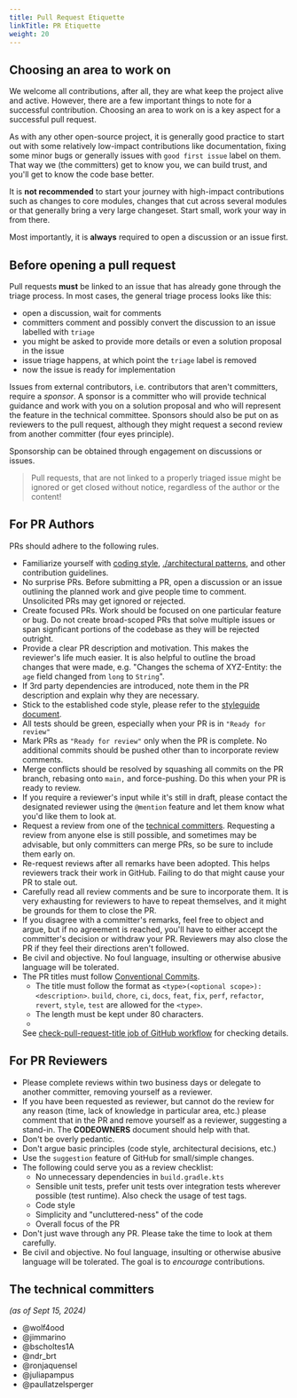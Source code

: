 ```yaml
---
title: Pull Request Etiquette
linkTitle: PR Etiquette
weight: 20
---
```


## Choosing an area to work on

We welcome all contributions, after all, they are what keep the project alive and active. However, there are a few
important things to note for a successful contribution. Choosing an area to work on is a key aspect for a
successful pull request.

As with any other open-source project, it is generally good practice to start out with some relatively low-impact
contributions like documentation, fixing some minor bugs or generally issues with `good first issue` label on them.
That way we (the committers) get to know you, we can build trust, and you'll get to know the code base better.

It is **not recommended** to start your journey with high-impact contributions such as changes to core modules, changes
that cut across several modules or that generally bring a very large changeset. Start small, work your way in from
there.

Most importantly, it is **always** required to open a discussion or an issue first.

## Before opening a pull request

Pull requests **must** be linked to an issue that has already gone through the triage process. In most cases, the
general triage process looks like this:

- open a discussion, wait for comments
- committers comment and possibly convert the discussion to an issue labelled with `triage`
- you might be asked to provide more details or even a solution proposal in the issue
- issue triage happens, at which point the `triage` label is removed
- now the issue is ready for implementation

Issues from external contributors, i.e. contributors that aren't committers, require a _sponsor_. A sponsor is a
committer who will provide technical guidance and work with you on a solution proposal and who will represent the
feature in the technical committee. Sponsors should also be put on as reviewers to the pull request, although they might
request a second review from another committer (four eyes principle).

Sponsorship can be obtained through engagement on discussions or issues.


> Pull requests, that are not linked to a properly triaged issue might be ignored or get closed without notice,
> regardless of the author or the content!

## For PR Authors

PRs should adhere to the following rules.

- Familiarize yourself with [coding style](./styleguide.md), [./architectural patterns](coding-principles.md),
  and other contribution guidelines.
- No surprise PRs. Before submitting a PR, open a discussion or an issue outlining the planned work and give
  people time to comment. Unsolicited PRs may get ignored or rejected.
- Create focused PRs. Work should be focused on one particular feature or bug. Do not create broad-scoped PRs that
  solve multiple issues or span signficant portions of the codebase as they will be rejected outright.
- Provide a clear PR description and motivation. This makes the reviewer's life much
  easier. It is also helpful to outline the broad changes that were made, e.g. "Changes the schema of XYZ-Entity:
  the `age` field changed from `long` to `String`".
- If 3rd party dependencies are introduced, note them in the PR description and explain why they are necessary.
- Stick to the established code style, please refer to
  the [styleguide document](./styleguide.md).
- All tests should be green, especially when your PR is in `"Ready for review"`
- Mark PRs as `"Ready for review"` only when the PR is complete. No additional commits should be pushed other than to
  incorporate review comments.
- Merge conflicts should be resolved by squashing all commits on the PR branch, rebasing onto `main,` and
  force-pushing. Do this when your PR is ready to review.
- If you require a reviewer's input while it's still in draft, please contact the designated reviewer using
  the `@mention` feature and let them know what you'd like them to look at.
- Request a review from one of the [technical committers](pr_etiquette.md#the-technical-committers). Requesting a review
  from anyone else is still possible, and sometimes may be advisable, but only committers can merge PRs, so be sure to
  include them early on.
- Re-request reviews after all remarks have been adopted. This helps reviewers track their work in GitHub. Failing to do
  that might cause your PR to stale out.
- Carefully read all review comments and be sure to incorporate them. It is very exhausting for reviewers to have to
  repeat themselves, and it might be grounds for them to close the PR.
- If you disagree with a committer's remarks, feel free to object and argue, but if no agreement is reached, you'll have
  to either accept the committer's decision or withdraw your PR. Reviewers may also close the PR if they feel their
  directions aren't followed.
- Be civil and objective. No foul language, insulting or otherwise abusive language will be tolerated.
- The PR titles must follow [Conventional Commits](https://www.conventionalcommits.org/en/v1.0.0/).
    - The title must follow the format as `<type>(<optional scope>): <description>`.
      `build`, `chore`, `ci`, `docs`, `feat`, `fix`, `perf`, `refactor`, `revert`, `style`, `test` are allowed for the
      `<type>`.
    - The length must be kept under 80 characters.
    -
  See [check-pull-request-title job of GitHub workflow](https://github.com/eclipse-edc/.github/blob/main/.github/workflows/scan-pull-request.yml)
  for checking details.

## For PR Reviewers

- Please complete reviews within two business days or delegate to another committer, removing yourself as a reviewer.
- If you have been requested as reviewer, but cannot do the review for any reason (time, lack of knowledge in particular
  area, etc.) please comment that in the PR and remove yourself as a reviewer, suggesting a stand-in. The **CODEOWNERS**
  document should help with that.
- Don't be overly pedantic.
- Don't argue basic principles (code style, architectural decisions, etc.)
- Use the `suggestion` feature of GitHub for small/simple changes.
- The following could serve you as a review checklist:
    - No unnecessary dependencies in `build.gradle.kts`
    - Sensible unit tests, prefer unit tests over integration tests wherever possible (test runtime). Also check the
      usage of test tags.
    - Code style
    - Simplicity and "uncluttered-ness" of the code
    - Overall focus of the PR
- Don't just wave through any PR. Please take the time to look at them carefully.
- Be civil and objective. No foul language, insulting or otherwise abusive language will be tolerated. The goal is to
  _encourage_ contributions.

## The technical committers

_(as of Sept 15, 2024)_

- @wolf4ood
- @jimmarino
- @bscholtes1A
- @ndr_brt
- @ronjaquensel
- @juliapampus
- @paullatzelsperger
